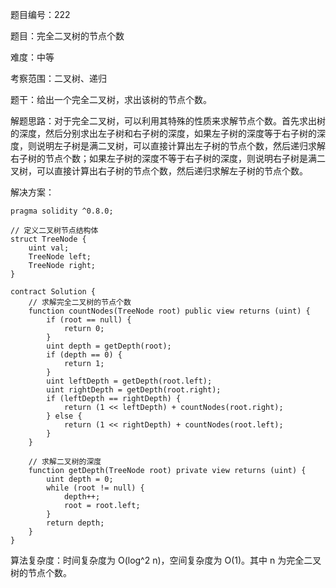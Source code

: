 题目编号：222

题目：完全二叉树的节点个数

难度：中等

考察范围：二叉树、递归

题干：给出一个完全二叉树，求出该树的节点个数。

解题思路：对于完全二叉树，可以利用其特殊的性质来求解节点个数。首先求出树的深度，然后分别求出左子树和右子树的深度，如果左子树的深度等于右子树的深度，则说明左子树是满二叉树，可以直接计算出左子树的节点个数，然后递归求解右子树的节点个数；如果左子树的深度不等于右子树的深度，则说明右子树是满二叉树，可以直接计算出右子树的节点个数，然后递归求解左子树的节点个数。

解决方案：

```
pragma solidity ^0.8.0;

// 定义二叉树节点结构体
struct TreeNode {
    uint val;
    TreeNode left;
    TreeNode right;
}

contract Solution {
    // 求解完全二叉树的节点个数
    function countNodes(TreeNode root) public view returns (uint) {
        if (root == null) {
            return 0;
        }
        uint depth = getDepth(root);
        if (depth == 0) {
            return 1;
        }
        uint leftDepth = getDepth(root.left);
        uint rightDepth = getDepth(root.right);
        if (leftDepth == rightDepth) {
            return (1 << leftDepth) + countNodes(root.right);
        } else {
            return (1 << rightDepth) + countNodes(root.left);
        }
    }

    // 求解二叉树的深度
    function getDepth(TreeNode root) private view returns (uint) {
        uint depth = 0;
        while (root != null) {
            depth++;
            root = root.left;
        }
        return depth;
    }
}
```

算法复杂度：时间复杂度为 O(log^2 n)，空间复杂度为 O(1)。其中 n 为完全二叉树的节点个数。